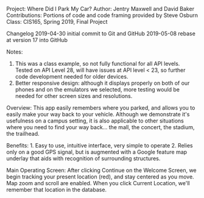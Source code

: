 Project:  Where Did I Park My Car?
Author:   Jentry Maxwell and David Baker
Contributions:  Portions of code and code framing provided by Steve Osburn
Class:  CIS165, Spring 2019, Final Project

Changelog
    2019-04-30 initial commit to Git and GitHub
    2019-05-08 rebase at version 17 into GitHub
    
 Notes:
 1.  This was a class example, so not fully functional for all API levels.  Tested on API Level 28, will have issues at API level < 23, so further code development needed for older devices.
 2. Better responsive design:  although it displays properly on both of our phones and on the emulators we selected, more testing would be needed for other screen sizes and resolutions. 
    
Overview:
This app easily remembers where you parked, and allows you to easily make your way back to your vehicle.  Although we demonstrate it's usefulness on a campus setting, it is also applicable to other situations where you need to find your way back... the mall, the concert, the stadium, the trailhead.

Benefits:
	1. Easy to use, intuitive interface, very simple to operate
	2. Relies only on a good GPS signal, but is augmented with a Google feature map underlay that aids with recognition of surrounding structures.

Main Operating Screen:  After clicking Continue on the Welcome Screen, we begin tracking your present location (red), and stay centered as you move.  Map zoom and scroll are enabled.  When you click Current Location, we'll remember that location in the database.  
